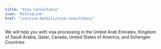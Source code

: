 ```yaml
---
title: 'Visa Consultancy'
icon: 'RiVisaLine'
href: "/service-details/visa-consultancy"
---
```


We will help you with visa processing in the United Arab Emirates, Kingdom of Saudi Arabia, Qatar, Canada, 
United States of America, and Schengen Countries
